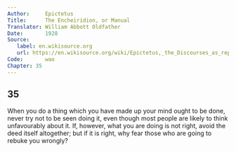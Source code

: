 ```yaml
---
Author:     Epictetus  
Title:      The Encheiridion, or Manual  
Translator: William Abbott Oldfather  
Date:       1928  
Source: 
   label: en.wikisource.org
   url: https://en.wikisource.org/wiki/Epictetus,_the_Discourses_as_reported_by_Arrian,_the_Manual,_and_Fragments/Manual 
Code:       wao  
Chapter: 35
---
```

##  35

When you do a thing which you have made up your mind ought to be done, never
try not to be seen doing it, even though most people are likely to think
unfavourably about it. If, however, what you are doing is not right, avoid the
deed itself altogether; but if it is right, why fear those who are going to
rebuke you wrongly?


